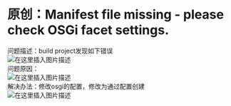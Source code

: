 # 原创：Manifest file missing - please check OSGi facet settings.

问题描述：build project发现如下错误<br/>
<img alt="在这里插入图片描述" src="https://img-blog.csdnimg.cn/20191113113639101.png"/><br/>
问题原因：<br/>
<img alt="在这里插入图片描述" src="https://img-blog.csdnimg.cn/20191113113749693.png?x-oss-process=image/watermark,type_ZmFuZ3poZW5naGVpdGk,shadow_10,text_aHR0cHM6Ly9ibG9nLmNzZG4ubmV0L3poZW5nZG9uZzEyMzQ1,size_16,color_FFFFFF,t_70"/><br/>
解决办法：修改osgi的配置，修改为通过配置创建<br/>
<img alt="在这里插入图片描述" src="https://img-blog.csdnimg.cn/20191113113816205.png?x-oss-process=image/watermark,type_ZmFuZ3poZW5naGVpdGk,shadow_10,text_aHR0cHM6Ly9ibG9nLmNzZG4ubmV0L3poZW5nZG9uZzEyMzQ1,size_16,color_FFFFFF,t_70"/>
